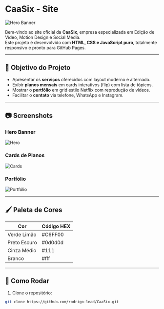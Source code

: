 # CaaSix - Site

![Hero Banner](assets/hero-screenshot.jpg)

Bem-vindo ao site oficial da **CaaSix**, empresa especializada em Edição de Vídeo, Motion Design e Social Media.  
Este projeto é desenvolvido com **HTML, CSS e JavaScript puro**, totalmente responsivo e pronto para GitHub Pages.

---

## 🎯 Objetivo do Projeto

- Apresentar os **serviços** oferecidos com layout moderno e alternado.  
- Exibir **planos mensais** em cards interativos (flip) com lista de tópicos.  
- Mostrar o **portfólio** em grid estilo Netflix com reprodução de vídeos.  
- Facilitar o **contato** via telefone, WhatsApp e Instagram.  

---

## 📷 Screenshots

### Hero Banner
![Hero](assets/hero-screenshot.jpg)

### Cards de Planos
![Cards](assets/cards-screenshot.jpg)

### Portfólio
![Portfólio](assets/portfolio-screenshot.jpg)

---

## 🖌️ Paleta de Cores

| Cor           | Código HEX |
|---------------|------------|
| Verde Limão   | #C6FF00    |
| Preto Escuro  | #0d0d0d    |
| Cinza Médio   | #111       |
| Branco        | #fff       |

---

## 🚀 Como Rodar

1. Clone o repositório:
```bash
git clone https://github.com/rodrigo-lead/CaaSix.git
